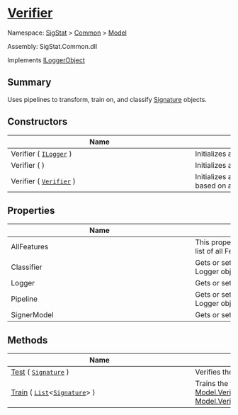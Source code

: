 # [Verifier](./Verifier.md)

Namespace: [SigStat]() > [Common](./../README.md) > [Model](./README.md)

Assembly: SigStat.Common.dll

Implements [ILoggerObject](./../ILoggerObject.md)

## Summary
Uses pipelines to transform, train on, and classify [Signature](https://github.com/hargitomi97/sigstat/blob/master/docs/md/SigStat/Common/Signature.md) objects.

## Constructors

| Name | Summary | 
| --- | --- | 
| Verifier ( [`ILogger`](https://docs.microsoft.com/en-us/dotnet/api/Microsoft.Extensions.Logging.ILogger) )<div style="width: 400px">| Initializes a new instance of the [Model.Verifier](https://github.com/hargitomi97/sigstat/blob/master/docs/md/SigStat/Common/Model/Verifier.md) class<div style="width: 400px">| <br>
| Verifier (  )<div style="width: 400px">| Initializes a new instance of the [Model.Verifier](https://github.com/hargitomi97/sigstat/blob/master/docs/md/SigStat/Common/Model/Verifier.md) class.<div style="width: 400px">| <br>
| Verifier ( [`Verifier`](./Verifier.md) )<div style="width: 400px">| Initializes a new instance of the [Model.Verifier](https://github.com/hargitomi97/sigstat/blob/master/docs/md/SigStat/Common/Model/Verifier.md) class based on another Verifier instance<div style="width: 400px">| <br>


## Properties

| Name | Summary | 
| --- | --- | 
| AllFeatures<div style="width: 400px">| This property is used by the Serializer to access a list of all FeatureDescriptors<div style="width: 400px">| <br>
| Classifier<div style="width: 400px">| Gets or sets the classifier pipeline. Hands over the Logger object.<div style="width: 400px">| <br>
| Logger<div style="width: 400px">| Gets or sets the class responsible for logging<div style="width: 400px">| <br>
| Pipeline<div style="width: 400px">| Gets or sets the transform pipeline. Hands over the Logger object.<div style="width: 400px">| <br>
| SignerModel<div style="width: 400px">| Gets or sets the signer model.<div style="width: 400px">| <br>


## Methods

| Name | Summary | 
| --- | --- | 
| [Test](./Methods/Verifier-100664117.md) ( [`Signature`](./../Signature.md) )<div style="width: 400px">| Verifies the genuinity of `signature`.<div style="width: 400px">| <br>
| [Train](./Methods/Verifier-100664116.md) ( [`List`](https://docs.microsoft.com/en-us/dotnet/api/System.Collections.Generic.List-1)\<[`Signature`](./../Signature.md)> )<div style="width: 400px">| Trains the verifier with a list of signatures. Uses the [Model.Verifier.Pipeline](https://github.com/hargitomi97/sigstat/blob/master/docs/md/SigStat/Common/Model/Verifier.md) to extract features,  and [Model.Verifier.Classifier](https://github.com/hargitomi97/sigstat/blob/master/docs/md/SigStat/Common/Model/Verifier.md) to find an optimized limit.<div style="width: 400px">| <br>


